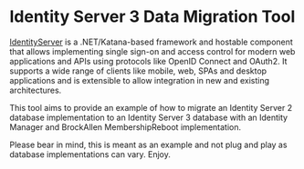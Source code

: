 # Identity Server 3 Data Migration Tool

<a href="https://github.com/IdentityServer/IdentityServer3">IdentityServer</a> is a .NET/Katana-based framework and hostable component that allows implementing single sign-on and access control for modern web applications and APIs using protocols like OpenID Connect and OAuth2. It supports a wide range of clients like mobile, web, SPAs and desktop applications and is extensible to allow integration in new and existing architectures.

This tool aims to provide an example of how to migrate an Identity Server 2 database implementation to an Identity Server 3 database with an Identity Manager and BrockAllen MembershipReboot implementation.

Please bear in mind, this is meant as an example and not plug and play as database implementations can vary. Enjoy.
